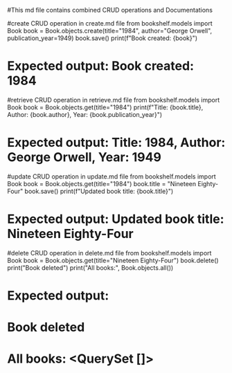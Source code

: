 #This md file contains combined CRUD operations and Documentations

#create CRUD operation in create.md file
from bookshelf.models import Book
book = Book.objects.create(title="1984", author="George Orwell", publication_year=1949)
book.save()
print(f"Book created: {book}")
# Expected output: Book created: 1984

#retrieve CRUD operation in retrieve.md file
from bookshelf.models import Book
book = Book.objects.get(title="1984")
print(f"Title: {book.title}, Author: {book.author}, Year: {book.publication_year}")
# Expected output: Title: 1984, Author: George Orwell, Year: 1949

#update CRUD operation in update.md file
from bookshelf.models import Book
book = Book.objects.get(title="1984")
book.title = "Nineteen Eighty-Four"
book.save()
print(f"Updated book title: {book.title}")
# Expected output: Updated book title: Nineteen Eighty-Four

#delete CRUD operation in delete.md file
from bookshelf.models import Book
book = Book.objects.get(title="Nineteen Eighty-Four")
book.delete()
print("Book deleted")
print("All books:", Book.objects.all())
# Expected output:
# Book deleted
# All books: <QuerySet []>
